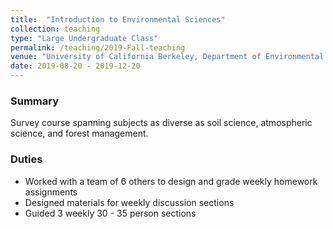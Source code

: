 ```yaml
---
title:  "Introduction to Environmental Sciences"
collection: teaching
type: "Large Undergraduate Class"
permalink: /teaching/2019-Fall-teaching
venue: "University of California Berkeley, Department of Environmental Science, Policy, and Management"
date: 2019-08-20 - 2019-12-20
---
```


### Summary
Survey course spanning subjects as diverse as soil science, atmospheric science, and forest management.

### Duties
   * Worked with a team of 6 others to design and grade weekly homework assignments
   * Designed materials for weekly discussion sections
   * Guided 3 weekly 30 - 35 person sections
